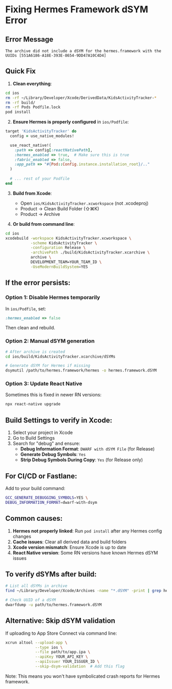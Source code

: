 # Fixing Hermes Framework dSYM Error

## Error Message
```
The archive did not include a dSYM for the hermes.framework with the UUIDs [551A6186-A18E-393E-8654-9DD47A10C4D4]
```

## Quick Fix

1. **Clean everything**:
```bash
cd ios
rm -rf ~/Library/Developer/Xcode/DerivedData/KidsActivityTracker-*
rm -rf build/
rm -rf Pods Podfile.lock
pod install
```

2. **Ensure Hermes is properly configured** in `ios/Podfile`:
```ruby
target 'KidsActivityTracker' do
  config = use_native_modules!

  use_react_native!(
    :path => config[:reactNativePath],
    :hermes_enabled => true,  # Make sure this is true
    :fabric_enabled => false,
    :app_path => "#{Pod::Config.instance.installation_root}/.."
  )
  
  # ... rest of your Podfile
end
```

3. **Build from Xcode**:
   - Open `ios/KidsActivityTracker.xcworkspace` (not .xcodeproj)
   - Product → Clean Build Folder (⇧⌘K)
   - Product → Archive

4. **Or build from command line**:
```bash
cd ios
xcodebuild -workspace KidsActivityTracker.xcworkspace \
           -scheme KidsActivityTracker \
           -configuration Release \
           -archivePath ./build/KidsActivityTracker.xcarchive \
           archive \
           DEVELOPMENT_TEAM=YOUR_TEAM_ID \
           -UseModernBuildSystem=YES
```

## If the error persists:

### Option 1: Disable Hermes temporarily
In `ios/Podfile`, set:
```ruby
:hermes_enabled => false
```
Then clean and rebuild.

### Option 2: Manual dSYM generation
```bash
# After archive is created
cd ios/build/KidsActivityTracker.xcarchive/dSYMs

# Generate dSYM for Hermes if missing
dsymutil /path/to/hermes.framework/hermes -o hermes.framework.dSYM
```

### Option 3: Update React Native
Sometimes this is fixed in newer RN versions:
```bash
npx react-native upgrade
```

## Build Settings to verify in Xcode:

1. Select your project in Xcode
2. Go to Build Settings
3. Search for "debug" and ensure:
   - **Debug Information Format**: `DWARF with dSYM File` (for Release)
   - **Generate Debug Symbols**: `Yes`
   - **Strip Debug Symbols During Copy**: `Yes` (for Release only)

## For CI/CD or Fastlane:

Add to your build command:
```bash
GCC_GENERATE_DEBUGGING_SYMBOLS=YES \
DEBUG_INFORMATION_FORMAT=dwarf-with-dsym
```

## Common causes:

1. **Hermes not properly linked**: Run `pod install` after any Hermes config changes
2. **Cache issues**: Clear all derived data and build folders
3. **Xcode version mismatch**: Ensure Xcode is up to date
4. **React Native version**: Some RN versions have known Hermes dSYM issues

## To verify dSYMs after build:

```bash
# List all dSYMs in archive
find ~/Library/Developer/Xcode/Archives -name "*.dSYM" -print | grep hermes

# Check UUID of a dSYM
dwarfdump -u path/to/hermes.framework.dSYM
```

## Alternative: Skip dSYM validation

If uploading to App Store Connect via command line:
```bash
xcrun altool --upload-app \
             --type ios \
             --file path/to/app.ipa \
             --apiKey YOUR_API_KEY \
             --apiIssuer YOUR_ISSUER_ID \
             --skip-dsym-validation  # Add this flag
```

Note: This means you won't have symbolicated crash reports for Hermes framework.